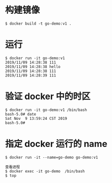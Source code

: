 # 构建镜像

    $ docker build -t go-demo:v1 .

# 运行

    $ docker run -it go-demo:v1
    2019/11/09 14:28:38 111
    2019/11/09 14:28:38 hello
    2019/11/09 14:28:38 111
    2019/11/09 14:28:39 111

# 验证 docker 中的时区

    $ docker run -it go-demo:v1 /bin/bash
    bash-5.0# date
    Sat Nov  9 13:59:24 CST 2019
    bash-5.0#

# 指定 docker 运行的 name

    $ docker run -it --name=go-demo go-demo:v1

    查看进程
    $ docker exec -it go-demo  /bin/bash
    $ top
